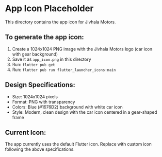 # App Icon Placeholder

This directory contains the app icon for Jivhala Motors.

## To generate the app icon:

1. Create a 1024x1024 PNG image with the Jivhala Motors logo (car icon with gear background)
2. Save it as `app_icon.png` in this directory
3. Run: `flutter pub get`
4. Run: `flutter pub run flutter_launcher_icons:main`

## Design Specifications:
- Size: 1024x1024 pixels
- Format: PNG with transparency
- Colors: Blue (#1976D2) background with white car icon
- Style: Modern, clean design with the car icon centered in a gear-shaped frame

## Current Icon:
The app currently uses the default Flutter icon. Replace with custom icon following the above specifications.
